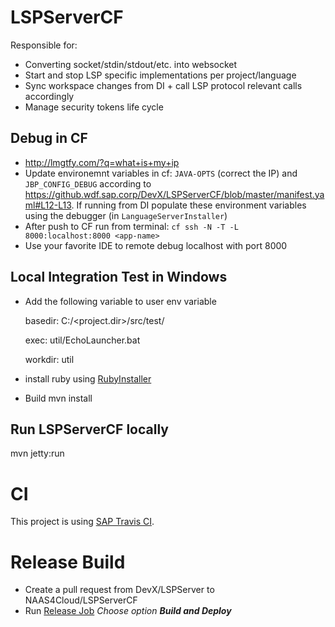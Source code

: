 # LSPServerCF
Responsible for:
- Converting socket/stdin/stdout/etc. into websocket
- Start and stop LSP specific implementations per project/language
- Sync workspace changes from DI + call LSP protocol relevant calls accordingly
- Manage security tokens life cycle 

## Debug in CF

- http://lmgtfy.com/?q=what+is+my+ip
- Update environemnt variables in cf: `JAVA-OPTS` (correct the IP) and `JBP_CONFIG_DEBUG` according to https://github.wdf.sap.corp/DevX/LSPServerCF/blob/master/manifest.yaml#L12-L13. If running from DI populate these environment variables using the debugger (in `LanguageServerInstaller`)
- After push to CF run from terminal: `cf ssh -N -T -L 8000:localhost:8000 <app-name>`
- Use your favorite IDE to remote debug localhost with port 8000


## Local Integration Test in Windows
* Add the following variable to user env variable

  basedir: C:/<project.dir>/src/test/
  
  exec: util/EchoLauncher.bat
  
  workdir: util

* install ruby using [RubyInstaller](https://rubyinstaller.org/downloads/)

* Build
  mvn install
  
## Run LSPServerCF locally
  mvn jetty:run

# CI
This project is using [SAP Travis CI](https://travis-ci.mo.sap.corp/DevX/LSPServerCF).

# Release Build
* Create a pull request from DevX/LSPServer to NAAS4Cloud/LSPServerCF
* Run [Release Job](https://xmake-dev.wdf.sap.corp:8443/job/NAAS4Cloud-LSPServerCF-OD-linuxx86_64_indirectshipment/) 
 *Choose option **Build and Deploy***
